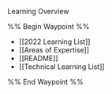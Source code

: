 Learning Overview

%% Begin Waypoint %%
- [[2022 Learning List]]
- [[Areas of Expertise]]
- [[README]]
- [[Technical Learning List]]

%% End Waypoint %%
